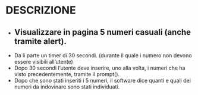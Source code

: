 # DESCRIZIONE

- Visualizzare in pagina 5 numeri casuali (anche tramite alert).
  -
- Da lì parte un timer di 30 secondi. (durante il quale i numero non devono essere visibili all’utente)
- Dopo 30 secondi l’utente deve inserire, uno alla volta, i numeri che ha visto precedentemente, tramite il prompt().
- Dopo che sono stati inseriti i 5 numeri, il software dice quanti e quali dei numeri da indovinare sono stati individuati.

